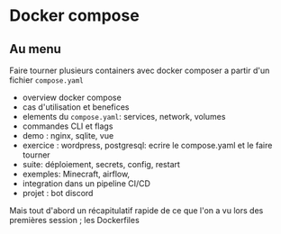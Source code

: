 # Docker compose

## Au menu

Faire tourner plusieurs containers avec docker composer a partir d'un fichier `compose.yaml`

- overview docker compose
- cas d'utilisation et benefices
- elements du `compose.yaml`: services, network, volumes
- commandes CLI et flags
- demo : nginx, sqlite, vue
- exercice : wordpress, postgresql: ecrire le compose.yaml et le faire tourner
- suite: déploiement, secrets, config, restart
- exemples: Minecraft, airflow,
- integration dans un pipeline CI/CD
- projet : bot discord

Mais tout d'abord un récapitulatif rapide de ce que l'on a vu lors des premières session ; les Dockerfiles
